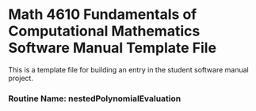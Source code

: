 # Math 4610 Fundamentals of Computational Mathematics Software Manual Template File
This is a template file for building an entry in the student software manual project.
### Routine Name: nestedPolynomialEvaluation
